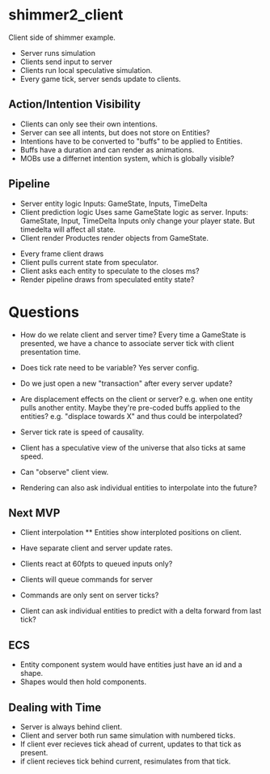 # shimmer2_client

Client side of shimmer example.

- Server runs simulation
- Clients send input to server
- Clients run local speculative simulation.
- Every game tick, server sends update to clients.

## Action/Intention Visibility
* Clients can only see their own intentions.
* Server can see all intents, but does not store on Entities?
* Intentions have to be converted to "buffs" to be applied to Entities.
* Buffs have a duration and can render as animations.
* MOBs use a differnet intention system, which is globally visible?

## Pipeline

* Server entity logic
Inputs: GameState, Inputs, TimeDelta
* Client prediction logic
Uses same GameState logic as server.
Inputs: GameState, Input, TimeDelta
Inputs only change your player state.
But timedelta will affect all state.
* Client render
Productes render objects from GameState.

- Every frame client draws
- Client pulls current state from speculator.
- Client asks each entity to speculate to the closes ms?
- Render pipeline draws from speculated entity state?



# Questions
- How do we relate client and server time?
Every time a GameState is presented, we have a chance to associate server tick
with client presentation time.
- Does tick rate need to be variable?  Yes server config.
- Do we just open a new "transaction" after every server update?


- Are displacement effects on the client or server?  e.g. when one entity pulls
another entity.  Maybe they're pre-coded buffs applied to the entities?  e.g. "displace towards X" and thus could be interpolated?


- Server tick rate is speed of causality.
- Client has a speculative view of the universe that also ticks at same speed.
- Can "observe" client view.
- Rendering can also ask individual entities to interpolate into the future?


## Next MVP
* Client interpolation
** Entities show interploted positions on client.


* Have separate client and server update rates.
* Clients react at 60fpts to queued inputs only?
* Clients will queue commands for server
* Commands are only sent on server ticks?
* Client can ask individual entities to predict with a delta forward from last tick?


## ECS
* Entity component system would have entities just have an id and a shape.
* Shapes would then hold components.


## Dealing with Time
* Server is always behind client.
* Client and server both run same simulation with numbered ticks.
* If client ever recieves tick ahead of current, updates to that tick as present.
* if client recieves tick behind current, resimulates from that tick.